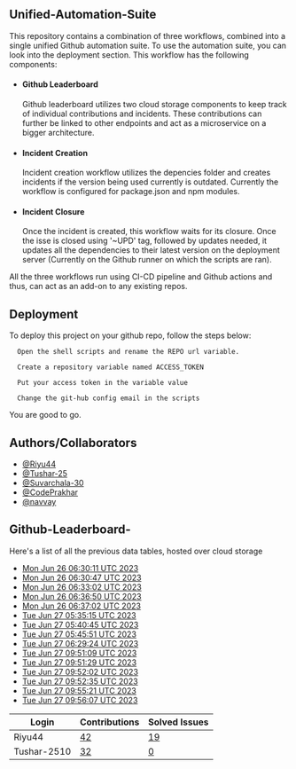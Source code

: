 
## Unified-Automation-Suite

This repository contains a combination of three workflows, combined into a single unified Github automation suite. To use the automation suite, you can look into the deployment section.
This workflow has the following components:
 - #### Github Leaderboard
   Github leaderboard utilizes two cloud storage components to keep track of individual contributions and incidents. These contributions can further be linked to other endpoints and act as a microservice on a bigger architecture.

- #### Incident Creation
  Incident creation workflow utilizes the depencies folder and creates incidents if the version being used currently is outdated. Currently the workflow is configured for package.json and npm modules.

- #### Incident Closure
  Once the incident is created, this workflow waits for its closure. Once the isse is closed using '~UPD' tag, followed by updates needed, it updates all the dependencies to their latest version on the deployment server (Currently on the Github runner on which the scripts are ran).

All the three workflows run using CI-CD pipeline and Github actions and thus, can act as an add-on to any existing repos.
## Deployment

To deploy this project on your github repo, follow the steps below:

```
  Open the shell scripts and rename the REPO url variable.
```
```
  Create a repository variable named ACCESS_TOKEN
```
```
  Put your access token in the variable value
```
```
  Change the git-hub config email in the scripts
```
You are good to go.
## Authors/Collaborators

- [@Riyu44](https://www.github.com/Riyu44)
- [@Tushar-25](https://github.com/Tushar-2510)
- [@Suvarchala-30](https://github.com/Suvarchala-30)
- [@CodePrakhar](https://github.com/CodePrakhar)
- [@navvay](https://github.com/navvay)


## Github-Leaderboard- 
Here's a list of all the previous data tables, hosted over cloud storage
- [Mon Jun 26 06:30:11 UTC 2023](https://us-central1-js-capstone-backend.cloudfunctions.net/api/games/MkeJuO6lRsuW2scFnjX8/scores/)
- [Mon Jun 26 06:30:47 UTC 2023](https://us-central1-js-capstone-backend.cloudfunctions.net/api/games/kJuDADR9eah8jkU55mK8/scores/)
- [Mon Jun 26 06:33:02 UTC 2023](https://us-central1-js-capstone-backend.cloudfunctions.net/api/games/j8kxlCBCo03YlmxNHMeU/scores/)
- [Mon Jun 26 06:36:50 UTC 2023](https://us-central1-js-capstone-backend.cloudfunctions.net/api/games/J2IYgdjARIE6GNBpN8dU/scores/)
- [Mon Jun 26 06:37:02 UTC 2023](https://us-central1-js-capstone-backend.cloudfunctions.net/api/games/4x52XCir4K3lsXmX8uvx/scores/)
- [Tue Jun 27 05:35:15 UTC 2023](https://us-central1-js-capstone-backend.cloudfunctions.net/api/games/9jZvrUMTMgdveAl8908s/scores/)
- [Tue Jun 27 05:40:45 UTC 2023](https://us-central1-js-capstone-backend.cloudfunctions.net/api/games/ZlDeZgZ6X97c1llUvOIu/scores/)
- [Tue Jun 27 05:45:51 UTC 2023](https://us-central1-js-capstone-backend.cloudfunctions.net/api/games/4Pdzt67BppFUtGR0DZuw/scores/)
- [Tue Jun 27 06:29:24 UTC 2023](https://us-central1-js-capstone-backend.cloudfunctions.net/api/games/aVjlEmvDKNPBCaoxIQd0/scores/)
- [Tue Jun 27 09:51:09 UTC 2023](https://us-central1-js-capstone-backend.cloudfunctions.net/api/games/hwNYXEj4zvHD80c9kd1y/scores/)
- [Tue Jun 27 09:51:29 UTC 2023](https://us-central1-js-capstone-backend.cloudfunctions.net/api/games/7QkS93XVWmmhqfFV2uO0/scores/)
- [Tue Jun 27 09:52:02 UTC 2023](https://us-central1-js-capstone-backend.cloudfunctions.net/api/games/SnAcrOkdlgxhUhzdANdn/scores/)
- [Tue Jun 27 09:52:35 UTC 2023](https://us-central1-js-capstone-backend.cloudfunctions.net/api/games/XWg1OxHkUHSKJ6arjnpe/scores/)
- [Tue Jun 27 09:55:21 UTC 2023](https://us-central1-js-capstone-backend.cloudfunctions.net/api/games/BA227f2VPo8OfXXBaTuz/scores/)
- [Tue Jun 27 09:56:07 UTC 2023](https://us-central1-js-capstone-backend.cloudfunctions.net/api/games/aZ2yfidLlHidpfchYac8/scores/)
<!--START_TABLE-->
| Login        | Contributions | Solved Issues |
| ------------ | ------------- | ------------- |
| Riyu44 | [42](https://github.com/Sopra-Banking-Software-Interns/Github-Leaderboard/commits?author=Riyu44) | [19](https://getpantry.cloud/apiv1/pantry/860a0c02-c763-41ca-9d31-ec787fc3202a/basket/Riyu44) |
| Tushar-2510 | [32](https://github.com/Sopra-Banking-Software-Interns/Github-Leaderboard/commits?author=Tushar-2510) | [0](https://getpantry.cloud/apiv1/pantry/860a0c02-c763-41ca-9d31-ec787fc3202a/basket/Tushar-2510) |
<!--END_TABLE-->
